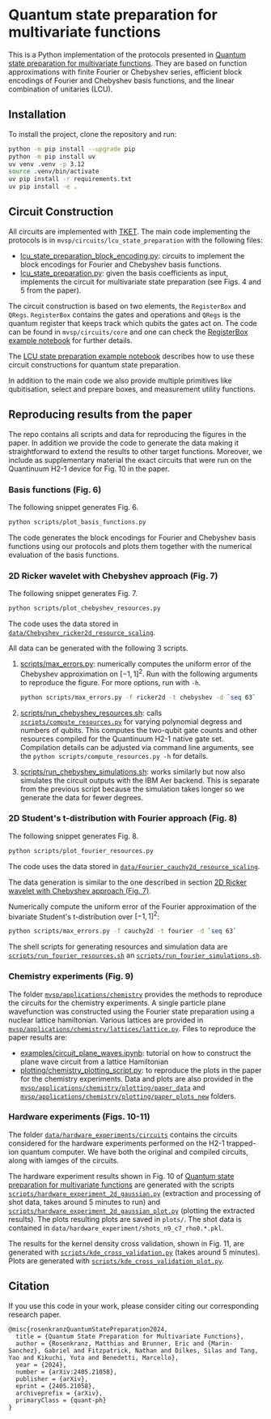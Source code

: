 # Quantum state preparation for multivariate functions

This is a Python implementation of the protocols presented in [Quantum state preparation for multivariate functions](https://arxiv.org/abs/2405.21058). They are based on function approximations with finite Fourier or Chebyshev series, efficient block encodings of Fourier and Chebyshev basis functions, and the linear combination of unitaries (LCU).

## Installation

To install the project, clone the repository and run:

```sh
python -m pip install --upgrade pip
python -m pip install uv
uv venv .venv -p 3.12
source .venv/bin/activate
uv pip install -r requirements.txt
uv pip install -e .
```

## Circuit Construction

All circuits are implemented with [TKET](https://github.com/CQCL/tket). The main code implementing the protocols is in `mvsp/circuits/lcu_state_preparation` with the following files:

- [lcu_state_preparation_block_encoding.py](mvsp/circuits/lcu_state_preparation/lcu_state_preparation_block_encoding.py): circuits to implement the block encodings for Fourier and Chebyshev basis functions.
- [lcu_state_preparation.py](mvsp/circuits/lcu_state_preparation/lcu_state_preparation.py): given the basis coefficients as input, implements the circuit for multivariate state preparation (see Figs. 4 and 5 from the paper).
  
The circuit construction is based on two elements, the `RegisterBox` and `QRegs`. `RegisterBox` contains the gates and operations and `QRegs` is the quantum register that keeps track which qubits the gates act on. The code can be found in `mvsp/circuits/core` and one can check the [RegisterBox example notebook](examples/circuits/intro_registerbox.ipynb) for further details.

The [LCU state preparation example notebook](examples/circuits/LCUStatePreparationBox_example.ipynb) describes how to use these circuit constructions for quantum state preparation.

In addition to the main code we also provide multiple primitives like qubitisation, select and prepare boxes, and measurement utility functions.

## Reproducing results from the paper

The repo contains all scripts and data for reproducing the figures in the paper. In addition we provide the code to generate the data making it straightforward to extend the results to other target functions. Moreover, we include as supplementary material the exact circuits that were run on the Quantinuum H2-1 device for Fig. 10 in the paper.

### Basis functions (Fig. 6)

The following snippet generates Fig. 6.

```sh
python scripts/plot_basis_functions.py
```

The code generates the block encodings for Fourier and Chebyshev basis functions using our protocols and plots them together with the numerical evaluation of the basis functions.

### 2D Ricker wavelet with Chebyshev approach (Fig. 7)

The following snippet generates Fig. 7.

```sh
python scripts/plot_chebyshev_resources.py
```

The code uses the data stored in [`data/Chebyshev_ricker2d_resource_scaling`](data/Chebyshev_ricker2d_resource_scaling).

All data can be generated with the following 3 scripts.

1. [scripts/max_errors.py](scripts/max_errors.py): numerically computes the uniform error of the Chebyshev approximation on $[-1,1]^2$. Run with the following arguments to reproduce the figure. For more options, run with `-h`.

    ```sh
    python scripts/max_errors.py -f ricker2d -t chebyshev -d `seq 63`
    ```

2. [scripts/run_chebyshev_resources.sh](scripts/run_chebyshev_resources.sh): calls [`scripts/compute_resources.py`](scripts/compute_resources.py) for varying polynomial degress and numbers of qubits. This computes the two-qubit gate counts and other resources compiled for the Quantinuum H2-1 native gate set. Compilation details can be adjusted via command line arguments, see the `python scripts/compute_resources.py -h` for details.
3. [scripts/run_chebyshev_simulations.sh](scripts/run_chebyshev_simulations.sh): works similarly but now also simulates the circuit outputs with the IBM Aer backend. This is separate from the previous script because the simulation takes longer so we generate the data for fewer degrees.

### 2D Student's t-distribution with Fourier approach (Fig. 8)

The following snippet generates Fig. 8.

```sh
python scripts/plot_fourier_resources.py
```

The code uses the data stored in [`data/Fourier_cauchy2d_resource_scaling`](data/Fourier_cauchy2d_resource_scaling).

The data generation is similar to the one described in section [2D Ricker wavelet with Chebyshev approach (Fig. 7)](#2d-ricker-wavelet-with-chebyshev-approach-fig-7).

Numerically compute the uniform error of the Fourier approximation of the bivariate Student's t-distribution over $[-1, 1]^2$:

```sh
python scripts/max_errors.py -f cauchy2d -t fourier -d `seq 63`
```

The shell scripts for generating resources and simulation data are [`scripts/run_fourier_resources.sh`](scripts/run_fourier_resources.sh) an [`scripts/run_fourier_simulations.sh`](scripts/run_fourier_simulations.sh).

### Chemistry experiments (Fig. 9)

The folder  [`mvsp/applications/chemistry`](mvsp/applications/chemistry) provides the methods to reproduce the circuits for the chemistry experiments. A single particle plane wavefunction was constructed using the Fourier state preparation using a nuclear lattice hamiltonian. Various lattices are provided in [`mvsp/applications/chemistry/lattices/lattice.py`](mvsp/applications/chemistry/lattices/lattice.py). Files to reproduce the paper results are:

- [examples/circuit_plane_waves.ipynb](mvsp/applications/chemistry/examples/circuit_plane_waves.ipynb): tutorial on how to construct the plane wave circuit from a lattice Hamiltonian
- [plotting/chemistry_plotting_script.py](mvsp/applications/chemistry/plotting/chemistry_plotting_script.py): to reproduce the plots in the paper for the chemistry experiments. Data and plots are also provided in the [`mvsp/applications/chemistry/plotting/paper_data`](mvsp/applications/chemistry/plotting/paper_data) and [`mvsp/applications/chemistry/plotting/paper_plots_new`](mvsp/applications/chemistry/plotting/paper_plots_new) folders.

### Hardware experiments (Figs. 10-11)

The folder [`data/hardware_experiments/circuits`](data/hardware_experiments/circuits) contains the circuits considered for the hardware experiments performed on the H2-1 trapped-ion quantum computer. We have both the original and compiled circuits, along with iamges of the circuits.

The hardware experiment results shown in Fig. 10 of [Quantum state preparation for multivariate functions](https://arxiv.org/abs/2405.21058) are generated with the scripts [`scripts/hardware_experiment_2d_gaussian.py`](scripts/hardware_experiment_2d_gaussian.py) (extraction and processing of shot data, takes around 5 minutes to run) and [`scripts/hardware_experiment_2d_gaussian_plot.py`](scripts/hardware_experiment_2d_gaussian_plot.py) (plotting the extracted results). The plots resulting plots are saved in `plots/`. The shot data is contained in `data/hardware_experiment/shots_n9_c7_rho0.*.pkl`.

The results for the kernel density cross validation, shown in Fig. 11, are generated with [`scripts/kde_cross_validation.py`](scripts/kde_cross_validation.py) (takes around 5 minutes). Plots are generated with [`scripts/kde_cross_validation_plot.py`](scripts/kde_cross_validation_plot.py).

## Citation

If you use this code in your work, please consider citing our corresponding research paper.

```text
@misc{rosenkranzQuantumStatePreparation2024,
  title = {Quantum State Preparation for Multivariate Functions},
  author = {Rosenkranz, Matthias and Brunner, Eric and {Marin-Sanchez}, Gabriel and Fitzpatrick, Nathan and Dilkes, Silas and Tang, Yao and Kikuchi, Yuta and Benedetti, Marcello},
  year = {2024},
  number = {arXiv:2405.21058},
  publisher = {arXiv},
  eprint = {2405.21058},
  archiveprefix = {arXiv},
  primaryClass = {quant-ph}
}
```
